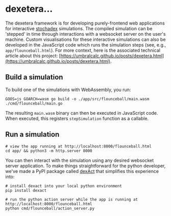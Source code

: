 # dexetera...

The dexetera framework is for developing purely-frontend web applications for interactive [stochadex](https://github.com/umbralcalc/stochadex) simulations. The compiled simulation can be 'stepped' in time through interactions with a websocket server on the user's machine. Custom visualisations for these interactive simulations can also be developed in the JavaScript code which runs the simulation steps (see, e.g., `app/flounceball.html`). For more context, here is the associated technical article about this project: [https://umbralcalc.github.io/posts/dexetera.html](https://umbralcalc.github.io/posts/dexetera.html).

## Build a simulation

To build one of the simulations with WebAssembly, you run:

```shell
GOOS=js GOARCH=wasm go build -o ./app/src/flounceball/main.wasm ./cmd/flounceball/main.go 
```

The resulting `main.wasm` binary can then be executed in JavaScript code. When executed, this registers `stepSimulation` function as a callable.

## Run a simulation

```shell
# view the app running at http://localhost:8000/flounceball.html
cd app/ && python3 -m http.server 8000
```

You can then interact with the simulation using any desired websocket server application. To make things straightforward for the python developer, we've made a PyPI package called [dexAct](https://pypi.org/project/dexact/) that simplifies this experience into:

```shell
# install dexact into your local python environment
pip install dexact

# run the python action server while the app is running at http://localhost:8000/flounceball.html
python cmd/flounceball/action_server.py
```
